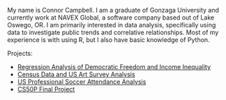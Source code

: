 My name is Connor Campbell. I am a graduate of Gonzaga University and currently work at NAVEX Global, a software company based out of Lake Oswego, OR. I am primarily interested in data analysis, specifically using data to 
investigate public trends and correlative relationships. Most of my experience is with using R, but I also have basic knowledge of Python. 

Projects:

* [Regression Analysis of Democratic Freedom and Income Inequality](https://github.com/connorc267/Connor-Campbell-Portfolio/tree/main/Regression%20Modeling%20Democratic%20Freedom%20and%20Income%20Inequality)
* [Census Data and US Art Survey Analysis](https://github.com/connorc267/Connor-Campbell-Portfolio/tree/main/States%20and%20the%20Arts)
* [US Professional Soccer Attendance Analysis](https://github.com/connorc267/Connor-Campbell-Portfolio/tree/main/US%20Soccer%20Analysis)
* [CS50P Final Project](https://github.com/connorc267/Connor-Campbell-Portfolio/tree/main/CS50P%20Final%20Project)
